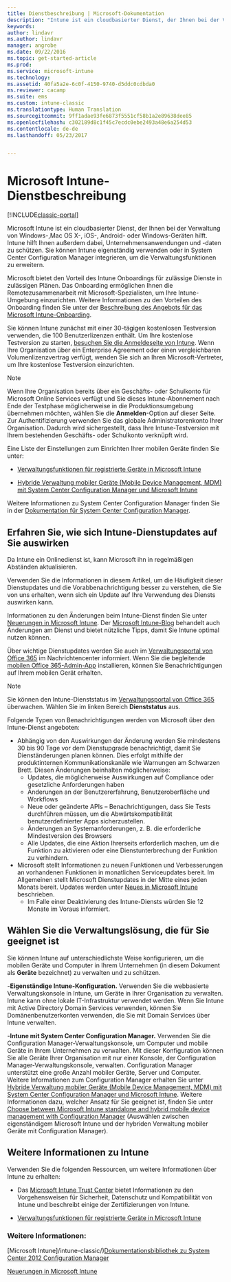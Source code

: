 ```yaml
---
title: Dienstbeschreibung | Microsoft-Dokumentation
description: "Intune ist ein cloudbasierter Dienst, der Ihnen bei der Verwaltung von Windows-, iOS-, Mac OS X-, Android- und mobilen Windows-Geräten hilft."
keywords: 
author: lindavr
ms.author: lindavr
manager: angrobe
ms.date: 09/22/2016
ms.topic: get-started-article
ms.prod: 
ms.service: microsoft-intune
ms.technology: 
ms.assetid: 40fa5a2e-6c0f-4150-9740-d5ddc0cdbda0
ms.reviewer: cacamp
ms.suite: ems
ms.custom: intune-classic
ms.translationtype: Human Translation
ms.sourcegitcommit: 9ff1adae93fe6873f5551cf58b1a2e89638dee85
ms.openlocfilehash: c302189d8c1f45c7ecdc0ebe2493a48e6a254d53
ms.contentlocale: de-de
ms.lasthandoff: 05/23/2017


---
```


# <a name="microsoft-intune-service-description"></a>Microsoft Intune-Dienstbeschreibung

[!INCLUDE[classic-portal](../includes/classic-portal.md)]

Microsoft Intune ist ein cloudbasierter Dienst, der Ihnen bei der Verwaltung von Windows-,Mac OS X-, iOS-, Android- oder Windows-Geräten hilft. Intune hilft Ihnen außerdem dabei, Unternehmensanwendungen und -daten zu schützen. Sie können Intune eigenständig verwenden oder in System Center Configuration Manager integrieren, um die Verwaltungsfunktionen zu erweitern.

Microsoft bietet den Vorteil des Intune Onboardings für zulässige Dienste in zulässigen Plänen. Das Onboarding ermöglichen Ihnen die Remotezusammenarbeit mit Microsoft-Spezialisten, um Ihre Intune-Umgebung einzurichten. Weitere Informationen zu den Vorteilen des Onboarding finden Sie unter der [Beschreibung des Angebots für das Microsoft Intune-Onboarding](http://go.microsoft.com/fwlink/?LinkId=619281).

Sie können Intune zunächst mit einer 30-tägigen kostenlosen Testversion verwenden, die 100 Benutzerlizenzen enthält. Um Ihre kostenlose Testversion zu starten, [besuchen Sie die Anmeldeseite von Intune](https://www.microsoft.com/server-cloud/products/microsoft-intune/). Wenn Ihre Organisation über ein Enterprise Agreement oder einen vergleichbaren Volumenlizenzvertrag verfügt, wenden Sie sich an Ihren Microsoft-Vertreter, um Ihre kostenlose Testversion einzurichten.

> [!NOTE]
> Wenn Ihre Organisation bereits über ein Geschäfts- oder Schulkonto für Microsoft Online Services verfügt und Sie dieses Intune-Abonnement nach Ende der Testphase möglicherweise in die Produktionsumgebung übernehmen möchten, wählen Sie die **Anmelden**-Option auf dieser Seite. Zur Authentifizierung verwenden Sie das globale Administratorenkonto Ihrer Organisation. Dadurch wird sichergestellt, dass Ihre Intune-Testversion mit Ihrem bestehenden Geschäfts- oder Schulkonto verknüpft wird.

Eine Liste der Einstellungen zum Einrichten Ihrer mobilen Geräte finden Sie unter:

-   [Verwaltungsfunktionen für registrierte Geräte in Microsoft Intune](/intune-classic/get-started/mobile-device-management-capabilities-in-microsoft-intune)

-   [Hybride Verwaltung mobiler Geräte (Mobile Device Management, MDM) mit System Center Configuration Manager und Microsoft Intune](https://technet.microsoft.com/library/mt627883.aspx)

Weitere Informationen zu System Center Configuration Manager finden Sie in der [Dokumentation für System Center Configuration Manager](https://technet.microsoft.com/library/mt346023.aspx).

## <a name="learn-how-intune-service-updates-affect-you"></a>Erfahren Sie, wie sich Intune-Dienstupdates auf Sie auswirken
Da Intune ein Onlinedienst ist, kann Microsoft ihn in regelmäßigen Abständen aktualisieren.

Verwenden Sie die Informationen in diesem Artikel, um die Häufigkeit dieser Dienstupdates und die Vorabbenachrichtigung besser zu verstehen, die Sie von uns erhalten, wenn sich ein Update auf Ihre Verwendung des Diensts auswirken kann.

Informationen zu den Änderungen beim Intune-Dienst finden Sie unter [Neuerungen in Microsoft Intune](/intune-classic/deploy-use/whats-new-in-microsoft-intune). Der [Microsoft Intune-Blog](http://blogs.technet.com/b/microsoftintune/) behandelt auch Änderungen am Dienst und bietet nützliche Tipps, damit Sie Intune optimal nutzen können.

Über wichtige Dienstupdates werden Sie auch im [Verwaltungsportal von Office 365](https://portal.office.com/Admin/Default.aspx) im Nachrichtencenter informiert. Wenn Sie die begleitende [mobilen Office 365-Admin-App](https://support.office.com/article/Office-365-Admin-Mobile-App-e16f6421-2a1a-4142-bf9d-9846600a060a) installieren, können Sie Benachrichtigungen auf Ihrem mobilen Gerät erhalten.

> [!NOTE]
> Sie können den Intune-Dienststatus im [Verwaltungsportal von Office 365](https://portal.office.com/Admin/Default.aspx) überwachen. Wählen Sie im linken Bereich **Dienststatus** aus.  

Folgende Typen von Benachrichtigungen werden von Microsoft über den Intune-Dienst angeboten:
-   Abhängig von den Auswirkungen der Änderung werden Sie mindestens 30 bis 90 Tage vor dem Dienstupgrade benachrichtigt, damit Sie Dienständerungen planen können. Dies erfolgt mithilfe der produktinternen Kommunikationskanäle wie Warnungen am Schwarzen Brett. Diesen Änderungen beinhalten möglicherweise:
    * Updates, die möglicherweise Auswirkungen auf Compliance oder gesetzliche Anforderungen haben
    * Änderungen an der Benutzererfahrung, Benutzeroberfläche und Workflows
    * Neue oder geänderte APIs – Benachrichtigungen, dass Sie Tests durchführen müssen, um die Abwärtskompatibilität benutzerdefinierter Apps sicherzustellen.
    * Änderungen an Systemanforderungen, z. B. die erforderliche Mindestversion des Browsers
    * Alle Updates, die eine Aktion Ihrerseits erforderlich machen, um die Funktion zu aktivieren oder eine Dienstunterbrechung der Funktion zu verhindern.
-   Microsoft stellt Informationen zu neuen Funktionen und Verbesserungen an vorhandenen Funktionen in monatlichen Serviceupdates bereit. Im Allgemeinen stellt Microsoft Dienstupdates in der Mitte eines jeden Monats bereit. Updates werden unter [Neues in Microsoft Intune](/intune-classic/deploy-use/whats-new-in-microsoft-intune) beschrieben.
    -   Im Falle einer Deaktivierung des Intune-Diensts würden Sie 12 Monate im Voraus informiert.

## <a name="choose-the-management-solution-thats-right-for-you"></a>Wählen Sie die Verwaltungslösung, die für Sie geeignet ist
Sie können Intune auf unterschiedlichste Weise konfigurieren, um die mobilen Geräte und Computer in Ihrem Unternehmen (in diesem Dokument als **Geräte** bezeichnet) zu verwalten und zu schützen.

-**Eigenständige Intune-Konfiguration.** Verwenden Sie die webbasierte Verwaltungskonsole in Intune, um Geräte in Ihrer Organisation zu verwalten. Intune kann ohne lokale IT-Infrastruktur verwendet werden. Wenn Sie Intune mit Active Directory Domain Services verwenden, können Sie Domänenbenutzerkonten verwenden, die Sie mit Domain Services über Intune verwalten.

-**Intune mit System Center Configuration Manager.** Verwenden Sie die Configuration Manager-Verwaltungskonsole, um Computer und mobile Geräte in Ihrem Unternehmen zu verwalten. Mit dieser Konfiguration können Sie alle Geräte Ihrer Organisation mit nur einer Konsole, der Configuration Manager-Verwaltungskonsole, verwalten. Configuration Manager unterstützt eine große Anzahl mobiler Geräte, Server und Computer. Weitere Informationen zum Configuration Manager erhalten Sie unter [Hybride Verwaltung mobiler Geräte (Mobile Device Management, MDM) mit System Center Configuration Manager und Microsoft Intune](https://technet.microsoft.com/library/mt627883.aspx). Weitere Informationen dazu, welcher Ansatz für Sie geeignet ist, finden Sie unter [Choose between Microsoft Intune standalone and hybrid mobile device management with Configuration Manager](https://technet.microsoft.com/library/mt706478.aspx) (Auswählen zwischen eigenständigem Microsoft Intune und der hybriden Verwaltung mobiler Geräte mit Configuration Manager).


## <a name="learn-more-about-intune"></a>Weitere Informationen zu Intune
Verwenden Sie die folgenden Ressourcen, um weitere Informationen über Intune zu erhalten:

- Das [Microsoft Intune Trust Center](https://www.microsoft.com/server-cloud/products/intune-trust-center/) bietet Informationen zu den Vorgehensweisen für Sicherheit, Datenschutz und Kompatibilität von Intune und beschreibt einige der Zertifizierungen von Intune.

- [Verwaltungsfunktionen für registrierte Geräte in Microsoft Intune](/intune-classic/get-started/mobile-device-management-capabilities-in-microsoft-intune)

### <a name="see-also"></a>Weitere Informationen:
[Microsoft Intune]/intune-classic/)[Dokumentationsbibliothek zu System Center 2012 Configuration Manager](https://technet.microsoft.com/library/gg682041.aspx)

[Neuerungen in Microsoft Intune](/intune-classic/deploy-use/whats-new-in-microsoft-intune)

